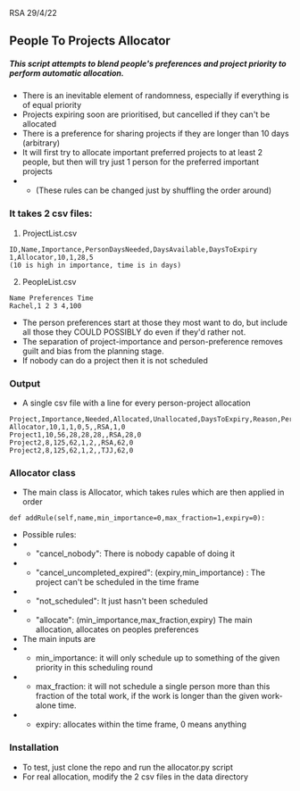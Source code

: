 RSA 29/4/22
## People To Projects Allocator

##### This script attempts to blend people's preferences and project priority to perform automatic allocation.
- There is an inevitable element of randomness, especially if everything is of equal priority
- Projects expiring soon are prioritised, but cancelled if they can't be allocated
- There is a preference for sharing projects if they are longer than 10 days (arbitrary)
- It will first try to allocate important preferred projects to at least 2 people, but then will try just 1 person for the preferred important projects 
- - (These rules can be changed just by shuffling the order around)

### It takes 2 csv files:
1) ProjectList.csv 
```
ID,Name,Importance,PersonDaysNeeded,DaysAvailable,DaysToExpiry
1,Allocator,10,1,28,5
(10 is high in importance, time is in days)
```
2) PeopleList.csv 
```
Name Preferences Time
Rachel,1 2 3 4,100
```
- The person preferences start at those they most want to do, but include all those they COULD POSSIBLY do even if they'd rather not.
- The separation of project-importance and person-preference removes guilt and bias from the planning stage.
- If nobody can do a project then it is not scheduled
### Output
- A single csv file with a line for every person-project allocation
```
Project,Importance,Needed,Allocated,Unallocated,DaysToExpiry,Reason,Person,Time,PersonLeft
Allocator,10,1,1,0,5,,RSA,1,0
Project1,10,56,28,28,28,,RSA,28,0
Project2,8,125,62,1,2,,RSA,62,0
Project2,8,125,62,1,2,,TJJ,62,0
```

### Allocator class
- The main class is Allocator, which takes rules which are then applied in order
```
def addRule(self,name,min_importance=0,max_fraction=1,expiry=0):        
```
-  Possible rules:
- - "cancel_nobody": There is nobody capable of doing it
- - "cancel_uncompleted_expired": (expiry,min_importance) : The project can't be scheduled in the time frame
- - "not_scheduled": It just hasn't been scheduled
- - "allocate": (min_importance,max_fraction,expiry) The main allocation, allocates on peoples preferences
- The main inputs are
- - min_importance: it will only schedule up to something of the given priority in this scheduling round
- - max_fraction: it will not schedule a single person more than this fraction of the total work, if the work is longer than the given work-alone time.
- - expiry: allocates within the time frame, 0 means anything

### Installation
- To test, just clone the repo and run the allocator.py script
- For real allocation, modify the 2 csv files in the data directory
